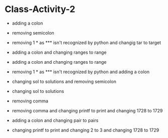 # Class-Activity-2
- adding a colon
- removing semicolon
- removing 1 * as *** isn't recognized by python and changig tar to target  

- adding a colon and changing ranges to range
- adding a colon and changing ranges to range
- removing 1 * as *** isn't recognized by python and adding a colon
- changing sol to solutions and removing semicolon
- changing sol to solutions

- removing comma
- removing comma and changing printf to print and changing 1728 to 1729
- adding a colon and changing pair to pairs
- changing printf to print and changing 2 to 3 and changing 1728 to 1729

